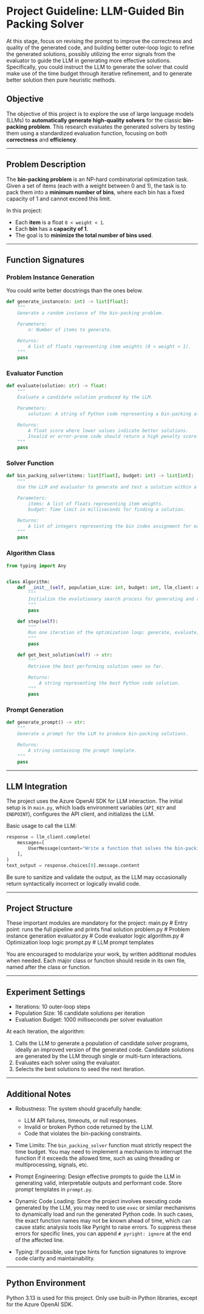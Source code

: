 # Project Guideline: LLM-Guided Bin Packing Solver

At this stage, focus on revising the prompt to improve the correctness and quality of the generated code, and building better outer-loop logic to refine the generated solutions, possibly utilizing the error signals from the evaluator to guide the LLM in generating more effective solutions.
Specifically, you could instruct the LLM to generate the solver that could make use of the time budget through iterative refinement, and to generate better solution then pure heuristic methods.

## Objective

The objective of this project is to explore the use of large language models (LLMs) to **automatically generate high-quality solvers** for the classic **bin-packing problem**. This research evaluates the generated solvers by testing them using a standardized evaluation function, focusing on both **correctness** and **efficiency**.

---

## Problem Description

The **bin-packing problem** is an NP-hard combinatorial optimization task. Given a set of items (each with a weight between 0 and 1), the task is to pack them into a **minimum number of bins**, where each bin has a fixed capacity of 1 and cannot exceed this limit.

In this project:

* Each **item** is a float `0 < weight < 1`.
* Each **bin** has a **capacity of 1**.
* The goal is to **minimize the total number of bins used**.

---

## Function Signatures

### Problem Instance Generation

You could write better docstrings than the ones below.

```python
def generate_instance(n: int) -> list[float]:
    """
    Generate a random instance of the bin-packing problem.

    Parameters:
        n: Number of items to generate.

    Returns:
        A list of floats representing item weights (0 < weight < 1).
    """
    pass
```

### Evaluator Function

```python
def evaluate(solution: str) -> float:
    """
    Evaluate a candidate solution produced by the LLM.

    Parameters:
        solution: A string of Python code representing a bin-packing algorithm.

    Returns:
        A float score where lower values indicate better solutions.
        Invalid or error-prone code should return a high penalty score.
    """
    pass
```

### Solver Function

```python
def bin_packing_solver(items: list[float], budget: int) -> list[int]:
    """
    Use the LLM and evaluator to generate and test a solution within a time budget.

    Parameters:
        items: A list of floats representing item weights.
        budget: Time limit in milliseconds for finding a solution.

    Returns:
        A list of integers representing the bin index assignment for each item.
    """
    pass
```

### Algorithm Class

```python
from typing import Any


class Algorithm:
    def __init__(self, population_size: int, budget: int, llm_client: Any):
        """
        Initialize the evolutionary search process for generating and refining solutions.
        """
        pass

    def step(self):
        """
        Run one iteration of the optimization loop: generate, evaluate, and select solutions.
        """
        pass

    def get_best_solution(self) -> str:
        """
        Retrieve the best performing solution seen so far.

        Returns:
            A string representing the best Python code solution.
        """
        pass
```

### Prompt Generation

```python
def generate_prompt() -> str:
    """
    Generate a prompt for the LLM to produce bin-packing solutions.

    Returns:
        A string containing the prompt template.
    """
    pass
```

---

## LLM Integration

The project uses the Azure OpenAI SDK for LLM interaction. The initial setup is in `main.py`, which loads environment variables (`API_KEY` and `ENDPOINT`), configures the API client, and initializes the LLM.

Basic usage to call the LLM:

```python
response = llm_client.complete(
    messages=[
        UserMessage(content="Write a function that solves the bin-packing problem..."),
    ],
)
text_output = response.choices[0].message.content
```

Be sure to sanitize and validate the output, as the LLM may occasionally return syntactically incorrect or logically invalid code.

---

## Project Structure

These important modules are mandatory for the project:
main.py # Entry point: runs the full pipeline and prints final solution
problem.py # Problem instance generation
evaluator.py # Code evaluator logic
algorithm.py # Optimization loop logic
prompt.py # LLM prompt templates

You are encouraged to modularize your work, by written additional modules when needed. Each major class or function should reside in its own file, named after the class or function.

---

## Experiment Settings

* Iterations: 10 outer-loop steps
* Population Size: 16 candidate solutions per iteration
* Evaluation Budget: 1000 milliseconds per solver evaluation

At each iteration, the algorithm:

1. Calls the LLM to generate a population of candidate solver programs, ideally an improved version of the generated code. Candidate solutions are generated by the LLM through single or multi-turn interactions.
2. Evaluates each solver using the evaluator.
3. Selects the best solutions to seed the next iteration.

---

## Additional Notes

* Robustness: The system should gracefully handle:

  * LLM API failures, timeouts, or null responses.
  * Invalid or broken Python code returned by the LLM.
  * Code that violates the bin-packing constraints.

* Time Limits: The `bin_packing_solver` function must strictly respect the time budget. You may need to implement a mechanism to interrupt the function if it exceeds the allowed time, such as using threading or multiprocessing, signals, etc.

* Prompt Engineering: Design effective prompts to guide the LLM in generating valid, interpretable outputs and performant code. Store prompt templates in `prompt.py`.

* Dynamic Code Loading: Since the project involves executing code generated by the LLM, you may need to use `exec` or similar mechanisms to dynamically load and run the generated Python code. In such cases, the exact function names may not be known ahead of time, which can cause static analysis tools like Pyright to raise errors. To suppress these errors for specific lines, you can append `# pyright: ignore` at the end of the affected line.

* Typing: If possible, use type hints for function signatures to improve code clarity and maintainability.

---

## Python Environment

Python 3.13 is used for this project.
Only use built-in Python libraries, except for the Azure OpenAI SDK.
